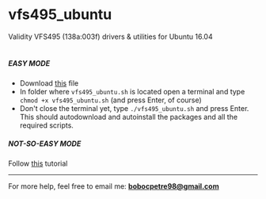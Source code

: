 # vfs495_ubuntu
Validity VFS495 (138a:003f) drivers &amp; utilities for Ubuntu 16.04
<br/><br/>

##### EASY MODE

* Download [this](https://github.com/PetreBoboc/vfs495_ubuntu/releases/download/1.0.0/vfs495_ubuntu.sh) file
* In folder where `vfs495_ubuntu.sh` is located open a terminal and type `chmod +x vfs495_ubuntu.sh` (and press Enter, of course) 
* Don't close the terminal yet, type `./vfs495_ubuntu.sh` and press Enter. This should autodownload and autoinstall the packages and all the required scripts.

##### NOT-SO-EASY MODE

Follow [this](https://balintbanyasz.wordpress.com/2015/03/27/get-validity-vfs-495-fingerprint-reader-working-in-ubuntu-14-04/) tutorial

---------

For more help, feel free to email me: **bobocpetre98@gmail.com**
